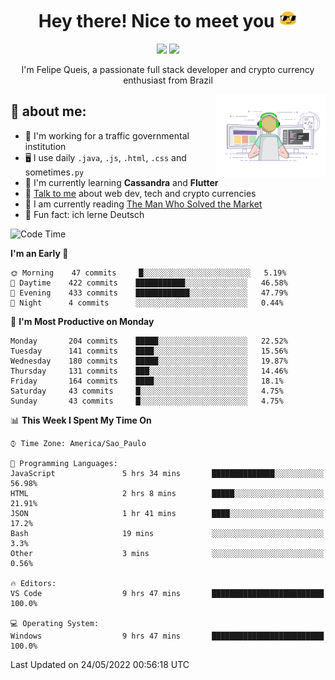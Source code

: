 
<h1 align="center">Hey there! Nice to meet you <img src="assets/sunglasses.gif" width="30"/></h1>

<p align="center">
  <a href="https://www.linkedin.com/in/fqueis"><img src="https://img.shields.io/badge/-LinkedIn-blue?style=flat&logo=Linkedin&logoColor=white" /></a>
  <a href="mailto:fqueis@gmail.com"><img src="https://img.shields.io/badge/-Gmail-c14438?style=flat&logo=Gmail&logoColor=white" /></a>
</p>

<p align="center">I'm Felipe Queis, a passionate full stack developer and crypto currency enthusiast from Brazil</p>

<img width="35%" align="right" alt="fqueis" src="assets/profile.gif" /></p>

## 🤵 about me:

- 🏢 I'm working for a traffic governmental institution
- 🖥️ I use daily `.java`, `.js`, `.html`, `.css` and sometimes`.py`
- 🌱 I'm currently learning **Cassandra** and **Flutter**
- 💬 [Talk to me](https://github.com/fqueis/fqueis/discussions) about web dev, tech and crypto currencies
- 📖 I am currently reading [The Man Who Solved the Market](https://amzn.com/073521798X)
- 💭 Fun fact: ich lerne Deutsch

<!--START_SECTION:waka-->
![Code Time](http://img.shields.io/badge/Code%20Time-0%20secs-blue)

**I'm an Early 🐤** 

```text
🌞 Morning    47 commits     █░░░░░░░░░░░░░░░░░░░░░░░░   5.19% 
🌆 Daytime    422 commits    ███████████░░░░░░░░░░░░░░   46.58% 
🌃 Evening    433 commits    ████████████░░░░░░░░░░░░░   47.79% 
🌙 Night      4 commits      ░░░░░░░░░░░░░░░░░░░░░░░░░   0.44%

```
📅 **I'm Most Productive on Monday** 

```text
Monday       204 commits    █████░░░░░░░░░░░░░░░░░░░░   22.52% 
Tuesday      141 commits    ████░░░░░░░░░░░░░░░░░░░░░   15.56% 
Wednesday    180 commits    █████░░░░░░░░░░░░░░░░░░░░   19.87% 
Thursday     131 commits    ███░░░░░░░░░░░░░░░░░░░░░░   14.46% 
Friday       164 commits    ████░░░░░░░░░░░░░░░░░░░░░   18.1% 
Saturday     43 commits     █░░░░░░░░░░░░░░░░░░░░░░░░   4.75% 
Sunday       43 commits     █░░░░░░░░░░░░░░░░░░░░░░░░   4.75%

```


📊 **This Week I Spent My Time On** 

```text
⌚︎ Time Zone: America/Sao_Paulo

💬 Programming Languages: 
JavaScript               5 hrs 34 mins       ██████████████░░░░░░░░░░░   56.98% 
HTML                     2 hrs 8 mins        █████░░░░░░░░░░░░░░░░░░░░   21.91% 
JSON                     1 hr 41 mins        ████░░░░░░░░░░░░░░░░░░░░░   17.2% 
Bash                     19 mins             ░░░░░░░░░░░░░░░░░░░░░░░░░   3.3% 
Other                    3 mins              ░░░░░░░░░░░░░░░░░░░░░░░░░   0.56%

🔥 Editors: 
VS Code                  9 hrs 47 mins       █████████████████████████   100.0%

💻 Operating System: 
Windows                  9 hrs 47 mins       █████████████████████████   100.0%

```


 Last Updated on 24/05/2022 00:56:18 UTC
<!--END_SECTION:waka-->
